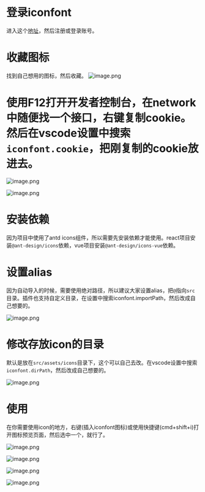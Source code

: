 # 登录iconfont

进入这个[地址](https://www.iconfont.cn/)，然后注册或登录账号。
# 收藏图标

找到自己想用的图标，然后收藏。
![image.png](https://p9-juejin.byteimg.com/tos-cn-i-k3u1fbpfcp/b2cceac5d4a0403bbffe24f52653ea22~tplv-k3u1fbpfcp-watermark.image?)

# 使用F12打开开发者控制台，在network中随便找一个接口，右键复制cookie。然后在vscode设置中搜索`iconfont.cookie`，把刚复制的cookie放进去。

![image.png](https://p6-juejin.byteimg.com/tos-cn-i-k3u1fbpfcp/29059920ee4f42608a5bb29e1b5987d6~tplv-k3u1fbpfcp-watermark.image?)

![image.png](https://p3-juejin.byteimg.com/tos-cn-i-k3u1fbpfcp/f8783c51c261412fb40b3b5d3e1ce3fe~tplv-k3u1fbpfcp-watermark.image?)

# 安装依赖 
因为项目中使用了antd icons组件，所以需要先安装依赖才能使用。react项目安装`@ant-design/icons`依赖，vue项目安装`@ant-design/icons-vue`依赖。
# 设置alias
因为自动导入的时候，需要使用绝对路径，所以建议大家设置alias，把`@`指向`src`目录。插件也支持自定义目录，在设置中搜索iconfont.importPath，然后改成自己想要的。

![image.png](https://p1-juejin.byteimg.com/tos-cn-i-k3u1fbpfcp/5aeafbb5081340229c242ecc92b6211c~tplv-k3u1fbpfcp-watermark.image?)
# 修改存放icon的目录
默认是放在`src/assets/icons`目录下，这个可以自己去改。在vscode设置中搜索`iconfont.dirPath`，然后改成自己想要的。

![image.png](https://p3-juejin.byteimg.com/tos-cn-i-k3u1fbpfcp/1e4e02cf3af24929b0f4b5b3fed23edc~tplv-k3u1fbpfcp-watermark.image?)
# 使用
在你需要使用icon的地方，右键(插入iconfont图标)或使用快捷键(cmd+shift+i)打开图标预览页面，然后选中一个，就行了。

![image.png](https://p1-juejin.byteimg.com/tos-cn-i-k3u1fbpfcp/437460019c4e4baba27d5e5182ed8fab~tplv-k3u1fbpfcp-watermark.image?)

![image.png](https://p3-juejin.byteimg.com/tos-cn-i-k3u1fbpfcp/dacf3bab492d4a23964587ad7a755811~tplv-k3u1fbpfcp-watermark.image?)

![image.png](https://p1-juejin.byteimg.com/tos-cn-i-k3u1fbpfcp/f087476c997a44529b75c6d6bcd08504~tplv-k3u1fbpfcp-watermark.image?)

![image.png](https://p6-juejin.byteimg.com/tos-cn-i-k3u1fbpfcp/727ae71256e34152a76a2099ab05b002~tplv-k3u1fbpfcp-watermark.image?)